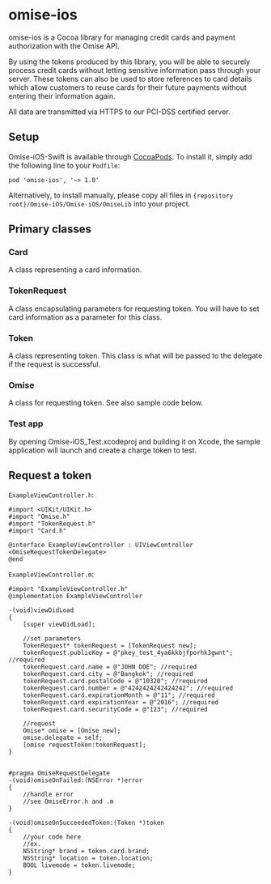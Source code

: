 omise-ios
=========

omise-ios is a Cocoa library for managing credit cards and payment authorization with the Omise API.

By using the tokens produced by this library, you will be able to securely process credit cards without letting sensitive information pass through your server. These tokens can also be used to store references to card details which allow customers to reuse cards for their future payments without entering their information again.

All data are transmitted via HTTPS to our PCI-DSS certified server.

## Setup

Omise-iOS-Swift is available through [CocoaPods]. To install it, simply add the following line to your `Podfile`:

    pod 'omise-ios', '~> 1.0'

Alternatively, to install manually, please copy all files in `{repository root}/Omise-iOS/Omise-iOS/OmiseLib` into your project.

## Primary classes

### Card

A class representing a card information.

### TokenRequest

A class encapsulating parameters for requesting token. You will have to set card information as a parameter for this class.

### Token

A class representing token. This class is what will be passed to the delegate if the request is successful.

### Omise

A class for requesting token. See also sample code below.

### Test app

By opening Omise-iOS_Test.xcodeproj and building it on Xcode, the sample application will launch and create a charge token to test.

## Request a token

`ExampleViewController.h`:

```objc
#import <UIKit/UIKit.h>
#import "Omise.h"
#import "TokenRequest.h"
#import "Card.h"

@interface ExampleViewController : UIViewController <OmiseRequestTokenDelegate>
@end
```

`ExampleViewController.m`:

```objc
#import "ExampleViewController.h"
@implementation ExampleViewController

-(void)viewDidLoad
{
    [super viewDidLoad];

    //set parameters
    TokenRequest* tokenRequest = [TokenRequest new];
    tokenRequest.publicKey = @"pkey_test_4ya6kkbjfporhk3gwnt"; //required
    tokenRequest.card.name = @"JOHN DOE"; //required
    tokenRequest.card.city = @"Bangkok"; //required
    tokenRequest.card.postalCode = @"10320"; //required
    tokenRequest.card.number = @"4242424242424242"; //required
    tokenRequest.card.expirationMonth = @"11"; //required
    tokenRequest.card.expirationYear = @"2016"; //required
    tokenRequest.card.securityCode = @"123"; //required

    //request
    Omise* omise = [Omise new];
    omise.delegate = self;
    [omise requestToken:tokenRequest];
}


#pragma OmiseRequestDelegate
-(void)omiseOnFailed:(NSError *)error
{
    //handle error
    //see OmiseError.h and .m
}

-(void)omiseOnSucceededToken:(Token *)token
{
    //your code here
    //ex.
    NSString* brand = token.card.brand;
    NSString* location = token.location;
    BOOL livemode = token.livemode;
}
```

[CocoaPods]: http://cocoapods.org/

